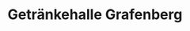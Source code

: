 ---
title: "Getränkehalle Grafenberg"
url: /grafenberg/getraenkehalle-grafenberg/
shop: Getränke
---